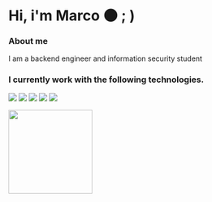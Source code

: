 # Hi, i'm Marco 🌑  ; )
### About me  ###
I am a backend engineer and information security student

### I currently work with the following technologies. ###

<a img src="https://img.shields.io/badge/Python-14354C?style=for-the-badge&logo=python&logoColor=white">
<img src="https://img.shields.io/badge/PHP-777BB4?style=for-the-badge&logo=php&logoColor=white
">
<img src="https://img.shields.io/badge/Laravel-FF2D20?style=for-the-badge&logo=laravel&logoColor=white
">
<img src="https://img.shields.io/badge/Google_Cloud-4285F4?style=for-the-badge&logo=google-cloud&logoColor=white
">
<img src="https://img.shields.io/badge/Flask-000000?style=for-the-badge&logo=flask&logoColor=white
">
<img src="https://img.shields.io/badge/MySQL-00000F?style=for-the-badge&logo=mysql&logoColor=white
">
<br>
<p>  
  <a href="https://github.com/anuraghazra/github-readme-stats">
    <img
      align="center"
      height="165"
      src="https://github-readme-stats.vercel.app/api?username=wardsec&count_private=true&show_icons=true&custom_title=Github%20Status&hide=issues&theme=algolia"
    />
    <!--<img
      align="center"
      height="165"
      src="https://github-readme-stats-eight-theta.vercel.app/api/top-langs/?username=fernandrev&layout=compact&langs_count=8&theme=algolia"
    />-->
  </a>
</p>
